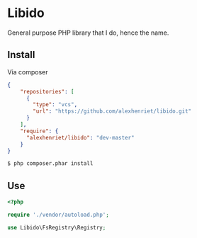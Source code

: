 Libido
======

General purpose PHP library that I do, hence the name.

Install
-------

Via composer


``` json
{
    "repositories": [
      {
        "type": "vcs",
        "url": "https://github.com/alexhenriet/libido.git"
      }
    ],
    "require": {
      "alexhenriet/libido": "dev-master"
    }
}
```

``` bash
$ php composer.phar install
```

Use
-------

``` php
<?php

require './vendor/autoload.php';

use Libido\FsRegistry\Registry;
```
